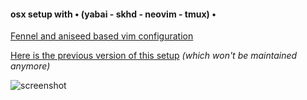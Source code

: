 #### osx setup with • (yabai - skhd - neovim - tmux) •

[Fennel and aniseed based vim configuration](https://github.com/rafaeldelboni/nvim-fennel-lsp-conjure-as-clojure-ide)

[Here is the previous version of this setup](https://github.com/vloth/dotfiles/tree/legacy)
_(which won't be maintained anymore)_

![screenshot](docs/screen.png)
